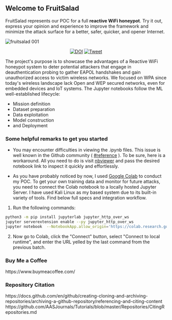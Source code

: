 ## Welcome to FruitSalad

FruitSalad represents our POC for a full **reactive WiFi honeypot**. Try it out, express your opinion and experience to improve the framework and minimize the attack surface for a better, safer, quicker, and opener Internet.

![fruitsalad 001](https://user-images.githubusercontent.com/69745175/121582920-4c2e1580-ca38-11eb-911b-c905587ddcb5.png)

<p align="center">
  <a href="https://doi.org/10.5281/zenodo.4915653"><img src="https://zenodo.org/badge/DOI/10.5281/zenodo.4915653.svg" alt="DOI"></a>
  <a href="https://twitter.com/intent/tweet?text=FruitSalad+-+a+reactive+WiFi+honeypot&amp;url=https%3A%2F%2Fgithub.com%2Fctinnil%FruitSalad.git&amp;via=ctinnil">
      <img src="https://img.shields.io/twitter/url?url=https%3A%2F%2Fgithub.com%2Fctinnil%FruitSalad.git" alt="Tweet">
  </a>
</p>

The project's purpose is to showcase the advantages of a Reactive WiFi honeypot system to deter potential attackers that engage in deauthentication probing to gather EAPOL handshakes and gain unauthorized access to victim wireless networks.
We focused on WPA since today's wireless landscape lack Open and WEP secured networks, even for embedded devices and IoT systems.
The Jupyter notebooks follow the ML well-established lifecycle:
-	Mission definition
-	Dataset preparation
-	Data exploitation  
-	Model construction 
-	and Deployment 

### Some helpful remarks to get you started 

* You may encounter difficulties in viewing the .ipynb files. This issue is well known in the Github community ( [#reference](https://github.com/jupyter/notebook/issues/3035) ). To be sure, here is a workaround. All you need to do is visit [nbviewer](https://nbviewer.jupyter.org/) and pass the desired notebook link to inspect it quickly and effortlessly. 

* As you have probably noticed by now, I used [Google Colab]( https://colab.research.google.com/) to conduct my POC. To get your own training data and monitor for future attacks, you need to connect the Colab notebook to a locally hosted Jupyter Server. I have used Kali Linux as my based system due to its built-in variety of tools. Find below full specs and integration workflow.

1. Run the following commands:
```zsh
python3 -m pip install jupyterlab jupyter_http_over_ws
jupyter serverextension enable --py jupyter_http_over_ws
jupyter notebook  --NotebookApp.allow_origin='https://colab.research.google.com'   --port=8888   --NotebookApp.port_retries=0
```
2. Now go to Colab, click the "Connect" button, select "Connect to local runtime", and enter the URL yelled by the last command from the previous batch.

### Buy Me a Coffee

<just a placeholder>
  https://www.buymeacoffee.com/

### Repository Citation

  <just a placeholder>
    https://docs.github.com/en/github/creating-cloning-and-archiving-repositories/archiving-a-github-repository/referencing-and-citing-content
    https://github.com/AASJournals/Tutorials/blob/master/Repositories/CitingRepositories.md
